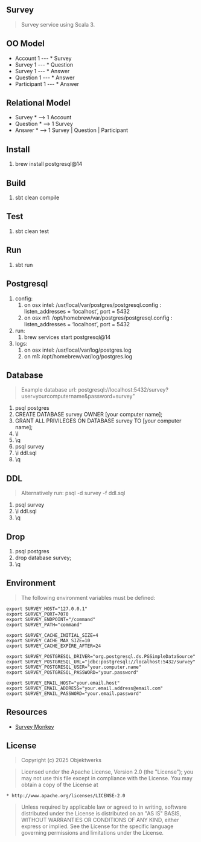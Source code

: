 Survey
------
>Survey service using Scala 3.

OO Model
--------
* Account 1 --- * Survey
* Survey 1 --- * Question
* Survey 1 --- * Answer
* Question 1 --- * Answer
* Participant 1 --- * Answer

Relational Model
----------------
* Survey * --> 1 Account
* Question * --> 1 Survey
* Answer * --> 1 Survey | Question | Participant

Install
-------
1. brew install postgresql@14

Build
-----
1. sbt clean compile

Test
----
1. sbt clean test

Run
---
1. sbt run

Postgresql
----------
1. config:
    1. on osx intel: /usr/local/var/postgres/postgresql.config : listen_addresses = ‘localhost’, port = 5432
    2. on osx m1: /opt/homebrew/var/postgres/postgresql.config : listen_addresses = ‘localhost’, port = 5432
2. run:
    1. brew services start postgresql@14
3. logs:
    1. on osx intel: /usr/local/var/log/postgres.log
    2. on m1: /opt/homebrew/var/log/postgres.log

Database
--------
>Example database url: postgresql://localhost:5432/survey?user=yourcomputername&password=survey"
1. psql postgres
2. CREATE DATABASE survey OWNER [your computer name];
3. GRANT ALL PRIVILEGES ON DATABASE survey TO [your computer name];
4. \l
5. \q
6. psql survey
7. \i ddl.sql
8. \q

DDL
---
>Alternatively run: psql -d survey -f ddl.sql
1. psql survey
2. \i ddl.sql
3. \q

Drop
----
1. psql postgres
2. drop database survey;
3. \q

Environment
-----------
>The following environment variables must be defined:
```
export SURVEY_HOST="127.0.0.1"
export SURVEY_PORT=7070
export SURVEY_ENDPOINT="/command"
export SURVEY_PATH="command"

export SURVEY_CACHE_INITIAL_SIZE=4
export SURVEY_CACHE_MAX_SIZE=10
export SURVEY_CACHE_EXPIRE_AFTER=24

export SURVEY_POSTGRESQL_DRIVER="org.postgresql.ds.PGSimpleDataSource"
export SURVEY_POSTGRESQL_URL="jdbc:postgresql://localhost:5432/survey"
export SURVEY_POSTGRESQL_USER="your.computer.name"
export SURVEY_POSTGRESQL_PASSWORD="your.password"

export SURVEY_EMAIL_HOST="your.email.host"
export SURVEY_EMAIL_ADDRESS="your.email.address@email.com"
export SURVEY_EMAIL_PASSWORD="your.email.password"
```

Resources
---------
* [Survey Monkey](https://www.surveymonkey.com/mp/survey-question-types/)

License
-------
>Copyright (c) 2025 Objektwerks

>Licensed under the Apache License, Version 2.0 (the "License");
you may not use this file except in compliance with the License.
You may obtain a copy of the License at

    * http://www.apache.org/licenses/LICENSE-2.0

>Unless required by applicable law or agreed to in writing, software
distributed under the License is distributed on an "AS IS" BASIS,
WITHOUT WARRANTIES OR CONDITIONS OF ANY KIND, either express or implied.
See the License for the specific language governing permissions and
limitations under the License.
